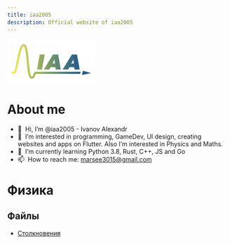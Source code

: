 ```yaml
---
title: iaa2005
description: Official website of iaa2005
---
```

<img src="/assets/IAA_Logo.jpeg" width="200" alt="iaa2005 logo"/>

# About me
- 👋 &nbsp;Hi, I’m @iaa2005 - Ivanov Alexandr
- 👀 &nbsp;I’m interested in programming, GameDev, UI design, creating websites and apps on Flutter. Also I’m interested in Physics and Maths.
- 🌱 &nbsp;I’m currently learning Python 3.8, Rust, C++, JS and Go
- 📫 &nbsp;How to reach me: [marsee3015@gmail.com](mailto:marsee3015@gmail.com)

# Физика
## Файлы
- [Столкновения](https://iaa2005.tk/files/Столкновения.zip)
